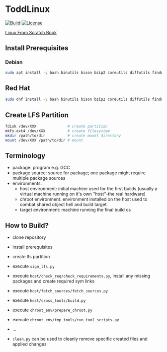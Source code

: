 # ToddLinux

[![Build](https://github.com/adamjedrzejewski/ToddLinux/actions/workflows/build.yml/badge.svg)](https://github.com/adamjedrzejewski/ToddLinux/actions/workflows/build.yml)
[![License](https://img.shields.io/badge/license-MIT-yellow)](https://github.com/adamjedrzejewski/ToddLinux/blob/main/LICENSE)

[Linux From Scratch Book](https://www.linuxfromscratch.org/lfs/downloads/stable/LFS-BOOK-10.1.pdf)

## Install Prerequisites

### Debian
```bash
sudo apt install -y bash binutils bison bzip2 coreutils diffutils findutils gawk gcc g++ grep gzip m4 make patch perl python3 sed tar texinfo xz-utils
```

## Red Hat
```bash
sudo dnf install -y bash binutils bison bzip2 coreutils diffutils findutils gawk gcc g++ grep gzip m4 make patch perl python3 sed tar texinfo xz
```

## Create LFS Partition

```bash
fdisk /dev/XXX              # create partition
mkfs.ext4 /dev/XXX          # create filesystem
mkdir /path/to/dir          # create mount directory
mount /dev/XXX /path/to/dir # mount
```

## Terminology

- package: program e.g. GCC
- package source: source for package; one package might require multiple package sources
- environments:
    - host environment: initial machine used for the first builds (usually a virtual machine running on it's own "host"-the real hardware)
    - chroot environment: environment installed on the host used to combat shared object hell and build target
    - target environment: machine running the final build os

## How to Build?

- clone repository
- install prerequisites
- create lfs partition
- execute `sign_lfs.py`
- execute `host/check_req/check_requirements.py`, install any missing packages and create required sym links
- execute `host/fetch_sources/fetch_sources.py`
- execute `host/cross_tools/build.py`
- execute `chroot_env/prepare_chroot.py`
- execute `chroot_env/tmp_tools/run_tool_scripts.py`
- ...

- `clean.py` can be used to cleanly remove specific created files and applied changes
